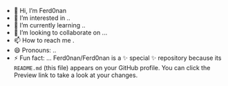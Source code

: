 - 👋 Hi, I’m Ferd0nan
- 👀 I’m interested in ..
- 🌱 I’m currently learning ..
- 💞️ I’m looking to collaborate on ...
- 📫 How to reach me .
- 😄 Pronouns: ..
- ⚡ Fun fact: ...
Ferd0nan/Ferd0nan is a ✨ special ✨ repository because its `README.md` (this file) appears on your GitHub profile.
You can click the Preview link to take a look at your changes.
